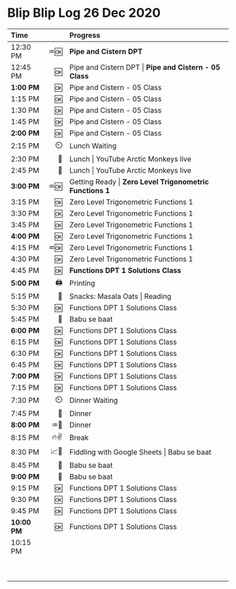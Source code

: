 # Blip Blip Log 26 Dec 2020

| Time         |                       | Progress                                                  |
| :----------- | --------------------: | :-------------------------------------------------------- |
| 12:30 PM     |                    ♒🆗 | **Pipe and Cistern DPT**                                  |
| 12:45 PM     |                  :ok: | Pipe and Cistern DPT \| **Pipe and Cistern - 05 Class**   |
| **1:00 PM**  |                  :ok: | Pipe and Cistern - 05 Class                               |
| 1:15 PM      |                  :ok: | Pipe and Cistern - 05 Class                               |
| 1:30 PM      |                  :ok: | Pipe and Cistern - 05 Class                               |
| 1:45 PM      |                  :ok: | Pipe and Cistern - 05 Class                               |
| **2:00 PM**  |                  :ok: | Pipe and Cistern - 05 Class                               |
| 2:15 PM      |         :timer_clock: | Lunch Waiting                                             |
| 2:30 PM      |                     🍚 | Lunch \| YouTube Arctic Monkeys live                      |
| 2:45 PM      |                     🍚 | Lunch \| YouTube Arctic Monkeys live                      |
| **3:00 PM**  |                    ♒🆗 | Getting Ready \| **Zero Level Trigonometric Functions 1** |
| 3:15 PM      |                     🆗 | Zero Level Trigonometric Functions 1                      |
| 3:30 PM      |                     🆗 | Zero Level Trigonometric Functions 1                      |
| 3:45 PM      |                     🆗 | Zero Level Trigonometric Functions 1                      |
| **4:00 PM**  |                     🆗 | Zero Level Trigonometric Functions 1                      |
| 4:15 PM      |                    ♒🆗 | Zero Level Trigonometric Functions 1                      |
| 4:30 PM      |                     🆗 | Zero Level Trigonometric Functions 1                      |
| 4:45 PM      |                     🆗 | **Functions DPT 1 Solutions Class**                       |
| **5:00 PM**  |                     🖨 | Printing                                                  |
| 5:15 PM      | :shallow_pan_of_food: | Snacks: Masala Oats \| Reading                            |
| 5:30 PM      |                     🆗 | Functions DPT 1 Solutions Class                           |
| 5:45 PM      |                     💛 | Babu se baat                                              |
| **6:00 PM**  |                     🆗 | Functions DPT 1 Solutions Class                           |
| 6:15 PM      |                     🆗 | Functions DPT 1 Solutions Class                           |
| 6:30 PM      |                     🆗 | Functions DPT 1 Solutions Class                           |
| 6:45 PM      |                     🆗 | Functions DPT 1 Solutions Class                           |
| **7:00 PM**  |                     🆗 | Functions DPT 1 Solutions Class                           |
| 7:15 PM      |                     🆗 | Functions DPT 1 Solutions Class                           |
| 7:30 PM      |         :timer_clock: | Dinner Waiting                                            |
| 7:45 PM      |                     🍚 | Dinner                                                    |
| **8:00 PM**  |                    ♒🍚 | Dinner                                                    |
| 8:15 PM      |                    🔥✌ | Break                                                     |
| 8:30 PM      |                    📈💛 | Fiddling with Google Sheets \| Babu se baat               |
| 8:45 PM      |                     💛 | Babu se baat                                              |
| **9:00 PM**  |                     💛 | Babu se baat                                              |
| 9:15 PM      |                     🆗 | Functions DPT 1 Solutions Class                           |
| 9:30 PM      |                     🆗 | Functions DPT 1 Solutions Class                           |
| 9:45 PM      |                     🆗 | Functions DPT 1 Solutions Class                           |
| **10:00 PM** |                     🆗 | Functions DPT 1 Solutions Class                           |
| 10:15 PM     |                       |                                                           |
|              |                       |                                                           |
|              |                       |                                                           |
|              |                       |                                                           |
|              |                       |                                                           |
|              |                       |                                                           |
|              |                       |                                                           |
|              |                       |                                                           |
|              |                       |                                                           |
|              |                       |                                                           |
